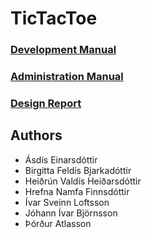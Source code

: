 # TicTacToe

### [Development Manual](https://github.com/Sykurpudar/TicTacToe/blob/master/docs/development_manual.md)
### [Administration Manual](https://github.com/Sykurpudar/TicTacToe/blob/master/docs/administration_manual.md)
### [Design Report](https://github.com/Sykurpudar/TicTacToe/blob/master/docs/design_report.md)

## Authors

* Ásdís Einarsdóttir
* Birgitta Feldís Bjarkadóttir
* Heiðrún Valdís Heiðarsdóttir
* Hrefna Namfa Finnsdóttir
* Ívar Sveinn Loftsson
* Jóhann Ívar Björnsson
* Þórður Atlasson
